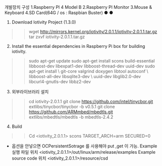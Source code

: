 개발장치 구성
1.Raspberry PI 4 Model B
2.Raspberry PI Monitor
3.Mouse  & Keyboard
4.SD Card(64G / os : Raspbian Buster)
●
●
1. Download Iotivity Project  (1.3.0)
>> wget http://mirrors.kernel.org/iotivity/2.0.1.1/iotivity-2.0.1.1.tar.gz
>> tar zxvf iotivity-2.0.1.1.tar.gz
2.  Install the essential dependencies in Raspberry Pi box for building iotivity.
>> sudo apt-get update
>> sudo apt-get install scons build-essential libboost-dev libexpat1-dev libboost-thread-dev uuid-dev
>> sudo apt-get install \ git-core valgrind doxygen libtool autoconf
 \ libboost-all-dev libsqlite3-dev
 \ uuid-dev libglib2.0-dev libcurl4-gnutls-dev libbz2-dev
 
3. 외부라이브러리 설치
>> cd iotivity-2.0.1.1
git clone https://github.com/intel/tinycbor.git extlibs/tinycbor/tinycbor -b v0.5.1
git clone https://github.com/ARMmbed/mbedtls.git extlibs/mbedtls/mbedtls -b mbedtls-2.4.2
4. Build
>> Cd <iotivity_2.0.1.1>
>> scons TARGET_ARCH=arm SECURED=0
* 옵션을 안넣으면 OCPersistentSotrage 를 사용해야 put ,get 이 가능.
Example 실행 파일 위치
<iotivity_2.0.1.1>/out/linux/arm/release/examples
Example source code 위치
<iotivity_2.0.1.1>/resource/csd

